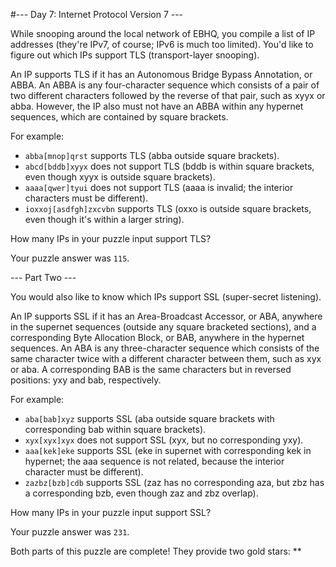 #--- Day 7: Internet Protocol Version 7 ---

While snooping around the local network of EBHQ, you compile a list of IP addresses (they're IPv7, of course; IPv6 is much too limited). You'd like to figure out which IPs support TLS (transport-layer snooping).

An IP supports TLS if it has an Autonomous Bridge Bypass Annotation, or ABBA. An ABBA is any four-character sequence which consists of a pair of two different characters followed by the reverse of that pair, such as xyyx or abba. However, the IP also must not have an ABBA within any hypernet sequences, which are contained by square brackets.

For example:

- `abba[mnop]qrst` supports TLS (abba outside square brackets).
- `abcd[bddb]xyyx` does not support TLS (bddb is within square brackets, even though xyyx is outside square brackets).
- `aaaa[qwer]tyui` does not support TLS (aaaa is invalid; the interior characters must be different).
- `ioxxoj[asdfgh]zxcvbn` supports TLS (oxxo is outside square brackets, even though it's within a larger string).

How many IPs in your puzzle input support TLS?

Your puzzle answer was `115`.

--- Part Two ---

You would also like to know which IPs support SSL (super-secret listening).

An IP supports SSL if it has an Area-Broadcast Accessor, or ABA, anywhere in the supernet sequences (outside any square bracketed sections), and a corresponding Byte Allocation Block, or BAB, anywhere in the hypernet sequences. An ABA is any three-character sequence which consists of the same character twice with a different character between them, such as xyx or aba. A corresponding BAB is the same characters but in reversed positions: yxy and bab, respectively.

For example:

- `aba[bab]xyz` supports SSL (aba outside square brackets with corresponding bab within square brackets).
- `xyx[xyx]xyx` does not support SSL (xyx, but no corresponding yxy).
- `aaa[kek]eke` supports SSL (eke in supernet with corresponding kek in hypernet; the aaa sequence is not related, because the interior character must be different).
- `zazbz[bzb]cdb` supports SSL (zaz has no corresponding aza, but zbz has a corresponding bzb, even though zaz and zbz overlap).

How many IPs in your puzzle input support SSL?

Your puzzle answer was `231`.

Both parts of this puzzle are complete! They provide two gold stars: **